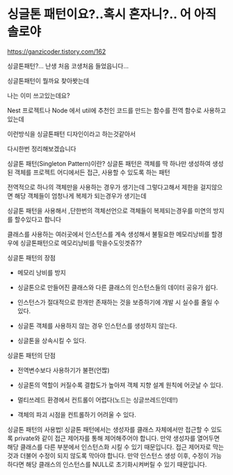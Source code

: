 # 싱글톤 패턴이요?..혹시 혼자니?.. 어 아직 솔로야
https://ganzicoder.tistory.com/162

싱글톤패턴?... 난생 처음 코생처음 들었읍니다...

 

싱글톤패턴이 뭘까요 찾아봣는데 

 

나는 이미 쓰고있는데요?

 

Nest 프로젝트나 Node 에서 util에 추천인 코드를 만드는 함수를 전역 함수로 사용하고있는데

이런방식을 싱글톤패턴 디자인이라고 하는것같아서 

 

다시한번 정리해보겠습니다

 

싱글톤 패턴(Singleton Pattern)이란?
싱글톤 패턴은 객체를 딱 하나만 생성하여 생성된 객체를 프로젝트 어디에서든 접근, 사용할 수 있도록 하는 패턴

 

전역적으로 하나의 객체만을 사용하는 경우가 생기는데
그렇다고해서 제한을 걸지않으면 해당 객체들이 엄청나게 복제가 되는경우가 생기는데

싱글톤 패턴을 사용해서 ,단한번의 객체선언으로 객체들이 복제되는경우를 미연의 방지를 할수있다고 합니다

클래스를 사용하는 여러곳에서 인스턴스를 계속 생성해서 불필요한 메모리낭비를 할경우에
싱글톤패턴으로 메모리낭비를 막을수도잇겟쥬??

 

싱글톤 패턴의 장점
- 메모리 낭비를 방지

- 싱글톤으로 만들어진 클래스와 다른 클래스의 인스턴스들의 데이터 공유가 쉽다.

- 인스턴스가 절대적으로 한개만 존재하는 것을 보증하기에 개발 시 실수를 줄일 수 있다.

- 싱글톤 객체를 사용하지 않는 경우 인스턴스를 생성하지 않는다.

- 싱글톤을 상속시킬 수 있다.

 

싱글톤 패턴의 단점
- 전역변수보다 사용하기가 불편(언짢)

- 싱글톤의 역할이 커질수록 결합도가 높아져 객체 지향 설계 원칙에 어긋날 수 있다.

- 멀티쓰레드 환경에서 컨트롤이 어렵다(노드는 싱글쓰레드인데!!)

- 객체의 파괴 시점을 컨트롤하기 어려울 수 있다.

 

 

싱글톤 패턴의 사용법!
싱글톤 패턴에서는 생성자를 클래스 자체에서만 접근할 수 있도록 private와 같이 접근 제어자를 통해 제어해주어야 합니다. 만약 생성자를 열어두면 해당 클래스를 다른 부분에서 인스턴스화 시킬 수 있기 때문입니다. 접근 제어자로 막는 것과 더불어 수정이 되지 않도록 막아야 합니다. 만약 인스턴스 생성 이후, 수정이 가능하다면 해당 클래스의 인스턴스를 NULL로 초기화시켜버릴 수 있기 때문입니다.